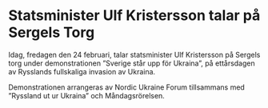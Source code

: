 # Statsminister Ulf Kristersson talar på Sergels Torg

Idag, fredagen den 24 februari, talar statsminister Ulf Kristersson på Sergels torg under demonstrationen ”Sverige står upp för Ukraina”, på ettårsdagen av Rysslands fullskaliga invasion av Ukraina.

Demonstrationen arrangeras av Nordic Ukraine Forum tillsammans med ”Ryssland ut ur Ukraina” och Måndagsrörelsen.
